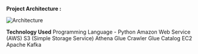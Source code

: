 
**Project Architecture :**

![Architecture](https://github.com/user-attachments/assets/9055ac10-3448-439e-aa74-ebd0851d02fd)


**Technology Used**
  Programming Language - Python
  Amazon Web Service (AWS)
  S3 (Simple Storage Service)
  Athena
  Glue Crawler
  Glue Catalog
  EC2
  Apache Kafka
